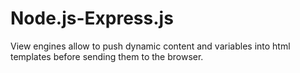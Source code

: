 # Node.js-Express.js

View engines allow to push dynamic content and variables into html templates before sending them to the 
browser.
